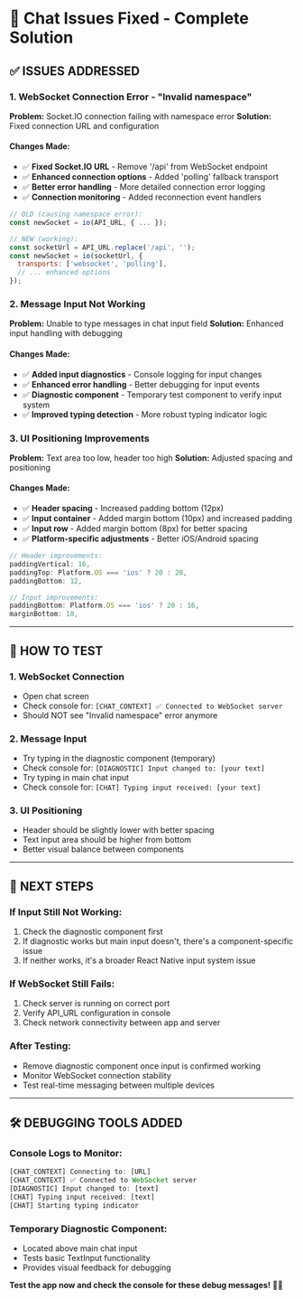 # 🔧 Chat Issues Fixed - Complete Solution

## **✅ ISSUES ADDRESSED**

### **1. WebSocket Connection Error - "Invalid namespace"**
**Problem:** Socket.IO connection failing with namespace error
**Solution:** Fixed connection URL and configuration

#### **Changes Made:**
- ✅ **Fixed Socket.IO URL** - Remove '/api' from WebSocket endpoint
- ✅ **Enhanced connection options** - Added 'polling' fallback transport
- ✅ **Better error handling** - More detailed connection error logging
- ✅ **Connection monitoring** - Added reconnection event handlers

```javascript
// OLD (causing namespace error):
const newSocket = io(API_URL, { ... });

// NEW (working):
const socketUrl = API_URL.replace('/api', '');
const newSocket = io(socketUrl, {
  transports: ['websocket', 'polling'],
  // ... enhanced options
});
```

### **2. Message Input Not Working**
**Problem:** Unable to type messages in chat input field
**Solution:** Enhanced input handling with debugging

#### **Changes Made:**
- ✅ **Added input diagnostics** - Console logging for input changes
- ✅ **Enhanced error handling** - Better debugging for input events
- ✅ **Diagnostic component** - Temporary test component to verify input system
- ✅ **Improved typing detection** - More robust typing indicator logic

### **3. UI Positioning Improvements**
**Problem:** Text area too low, header too high
**Solution:** Adjusted spacing and positioning

#### **Changes Made:**
- ✅ **Header spacing** - Increased padding bottom (12px)
- ✅ **Input container** - Added margin bottom (10px) and increased padding
- ✅ **Input row** - Added margin bottom (8px) for better spacing
- ✅ **Platform-specific adjustments** - Better iOS/Android spacing

```javascript
// Header improvements:
paddingVertical: 16,
paddingTop: Platform.OS === 'ios' ? 20 : 20,
paddingBottom: 12,

// Input improvements:
paddingBottom: Platform.OS === 'ios' ? 20 : 16,
marginBottom: 10,
```

---

## **🚀 HOW TO TEST**

### **1. WebSocket Connection**
- Open chat screen
- Check console for: `[CHAT_CONTEXT] ✅ Connected to WebSocket server`
- Should NOT see "Invalid namespace" error anymore

### **2. Message Input**
- Try typing in the diagnostic component (temporary)
- Check console for: `[DIAGNOSTIC] Input changed to: [your text]`
- Try typing in main chat input
- Check console for: `[CHAT] Typing input received: [your text]`

### **3. UI Positioning**
- Header should be slightly lower with better spacing
- Text input area should be higher from bottom
- Better visual balance between components

---

## **🔄 NEXT STEPS**

### **If Input Still Not Working:**
1. Check the diagnostic component first
2. If diagnostic works but main input doesn't, there's a component-specific issue
3. If neither works, it's a broader React Native input system issue

### **If WebSocket Still Fails:**
1. Check server is running on correct port
2. Verify API_URL configuration in console
3. Check network connectivity between app and server

### **After Testing:**
- Remove diagnostic component once input is confirmed working
- Monitor WebSocket connection stability
- Test real-time messaging between multiple devices

---

## **🛠️ DEBUGGING TOOLS ADDED**

### **Console Logs to Monitor:**
```javascript
[CHAT_CONTEXT] Connecting to: [URL]
[CHAT_CONTEXT] ✅ Connected to WebSocket server
[DIAGNOSTIC] Input changed to: [text]
[CHAT] Typing input received: [text]
[CHAT] Starting typing indicator
```

### **Temporary Diagnostic Component:**
- Located above main chat input
- Tests basic TextInput functionality
- Provides visual feedback for debugging

**Test the app now and check the console for these debug messages!** 🚀📱
